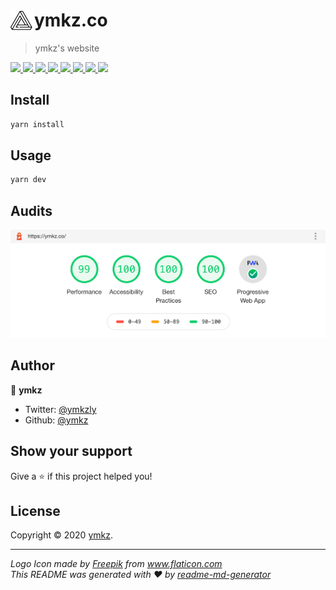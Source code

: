 <div>
  <img align="left" src="resource/icon.svg" width="38px">
  <h1>ymkz.co</h1>
</div>

> ymkz's website

<p>
  <a href="https://github.com/ymkz/ymkz.co" target="_blank" rel="noopener noreferrer">
    <img src="https://flat.badgen.net/github/checks/ymkz/ymkz.co?icon=github" />
  </a>
  <a href="https://zeit.co/ymkz/ymkz.co" target="_blank" rel="noopener noreferrer">
    <img src="https://flat.badgen.net/badge/hosting/now/000000?icon=now" />
  </a>
  <a href="https://github.com/Microsoft/TypeScript" target="_blank" rel="noopener noreferrer">
    <img src="https://flat.badgen.net/badge/language/TypeScript/017acd?icon=typescript" />
  </a>
  <a href="https://prettier.io" target="_blank" rel="noopener noreferrer">
    <img src="https://flat.badgen.net/badge/formatter/prettier/ff69b4" />
  </a>
  <a href="https://eslint.org" target="_blank" rel="noopener noreferrer">
    <img src="https://flat.badgen.net/badge/linter/eslint/4b32c3" />
  </a>
  <a href="https://stylelint.io" target="_blank" rel="noopener noreferrer">
    <img src="https://flat.badgen.net/badge/linter/stylelint/263238" />
  </a>
  <a href="https://emotion.sh" target="_blank" rel="noopener noreferrer">
    <img src="https://flat.badgen.net/badge/styling/emotion/d36ac2" />
  </a>
  <a href="https://twitter.com/ymkzly" target="_blank" rel="noopener noreferrer">
    <img src="https://flat.badgen.net/twitter/follow/ymkzly?icon=twitter" />
  </a>
</p>

## Install

```sh
yarn install
```

## Usage

```sh
yarn dev
```

## Audits

<img src="resource/audits.png">

## Author

👤 **ymkz**

- Twitter: [@ymkzly](https://twitter.com/ymkzly)
- Github: [@ymkz](https://github.com/ymkz)

## Show your support

Give a ⭐️ if this project helped you!

## License

Copyright © 2020 [ymkz](https://github.com/ymkz).

---

_Logo Icon made by [Freepik](https://www.flaticon.com/authors/freepik) from www.flaticon.com_  
_This README was generated with ❤️ by [readme-md-generator](https://github.com/kefranabg/readme-md-generator)_
